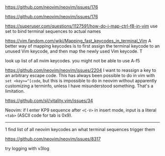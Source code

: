 https://github.com/neovim/neovim/issues/176

https://github.com/neovim/neovim/issues/176


https://superuser.com/questions/1127591/how-do-i-map-ctrl-f8-in-vim
use set to bind terminal sequences to actual names


https://vim.fandom.com/wiki/Mapping_fast_keycodes_in_terminal_Vim
A better way of mapping keycodes is to first assign the terminal keycode to an unused Vim keycode, and then map the newly used Vim keycode. T

look up list of all nvim keycodes. you might not be able to use A-f5


https://github.com/neovim/neovim/issues/2204
I want to reassign a key to an arbitrary escape code. This has always been possible to do in vim with `set <key>=^[code`, but this is impossible to do in neovim without apparently customizing a terminfo, unless I have misunderstood something. That's a limitation.

https://github.com/sjl/vitality.vim/issues/34


Neovim: if I enter KP9 sequence after `<C-V>` in insert mode, input is a literal `<tab>` (ASCII code for tab is 0x9).



___
1 find list of all neovim keycodes an what terminal sequences trigger them



https://github.com/neovim/neovim/issues/8317


try logging with v3log